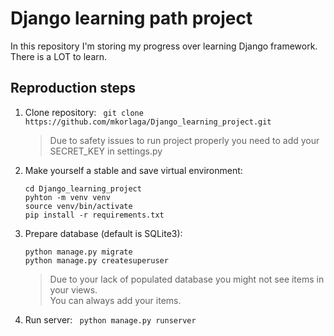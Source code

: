# Django learning path project

In this repository I'm storing my progress over learning Django framework. <br>
There is a LOT to learn.

## Reproduction steps

1. Clone repository:
``` git clone https://github.com/mkorlaga/Django_learning_project.git```
    > Due to safety issues to run project properly you need to add your SECRET_KEY in settings.py
2. Make yourself a stable and save virtual environment:
    ```
    cd Django_learning_project
    pyhton -m venv venv
    source venv/bin/activate
    pip install -r requirements.txt
    ```
3. Prepare database (default is SQLite3):

    ```
    python manage.py migrate
    python manage.py createsuperuser
    ```
    > Due to your lack of populated database you might not see items in your views.<br>
    > You can always add your items.

4. Run server:
` python manage.py runserver`


